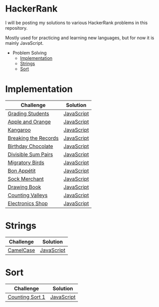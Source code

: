 HackerRank
==========
I will be posting my solutions to various HackerRank problems in this repository.

Mostly used for practicing and learning new languages, but for now it is mainly JavaScript.

* Problem Solving
    * [Implementation](#implementation)
    * [Strings](#strings)
    * [Sort](#sort)

# Implementation

Challenge|Solution
---------|--------
[Grading Students](https://www.hackerrank.com/challenges/grading/problem)|[JavaScript](ProblemSolving/Implementation/gradingStudents.js)
[Apple and Orange](https://www.hackerrank.com/challenges/apple-and-orange/problem)|[JavaScript](ProblemSolving/Implementation/appleAndOrange.js)
[Kangaroo](https://www.hackerrank.com/challenges/kangaroo/problem)|[JavaScript](ProblemSolving/Implementation/kangaroo.js)
[Breaking the Records](https://www.hackerrank.com/challenges/breaking-best-and-worst-records/problem)|[JavaScript](ProblemSolving/Implementation/breakingTheRecords.js)
[Birthday Chocolate](https://www.hackerrank.com/challenges/the-birthday-bar/problem)|[JavaScript](ProblemSolving/Implementation/birthdayChocolate.js)
[Divisible Sum Pairs](https://www.hackerrank.com/challenges/divisible-sum-pairs/problem)|[JavaScript](ProblemSolving/Implementation/divisibleSumPairs.js)
[Migratory Birds](https://www.hackerrank.com/challenges/migratory-birds/problem)|[JavaScript](ProblemSolving/Implementation/migratoryBirds.js)
[Bon Appétit](https://www.hackerrank.com/challenges/bon-appetit/problem)|[JavaScript](ProblemSolving/Implementation/bonAppetit.js)
[Sock Merchant](https://www.hackerrank.com/challenges/sock-merchant/problem)|[JavaScript](ProblemSolving/Implementation/sockMerchant.js)
[Drawing Book](https://www.hackerrank.com/challenges/drawing-book/problem)|[JavaScript](ProblemSolving/Implementation/drawingBook.js)
[Counting Valleys](https://www.hackerrank.com/challenges/counting-valleys/problem)|[JavaScript](ProblemSolving/Implementation/countingValleys.js)
[Electronics Shop](https://www.hackerrank.com/challenges/electronics-shop/problem)|[JavaScript](ProblemSolving/Implementation/electronicsShop.js)

# Strings 

Challenge|Solution
---------|--------
[CamelCase](https://www.hackerrank.com/challenges/camelcase/problem)|[JavaScript](ProblemSolving/Strings/camelCase.js)

# Sort

Challenge|Solution
---------|--------
[Counting Sort 1](https://www.hackerrank.com/challenges/countingsort1/problem)|[JavaScript](ProblemSolving/Sort/countingSort1.js)
